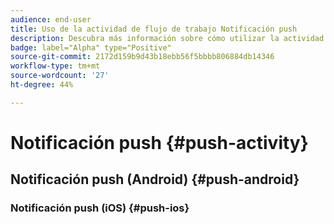 ```yaml
---
audience: end-user
title: Uso de la actividad de flujo de trabajo Notificación push
description: Descubra más información sobre cómo utilizar la actividad del flujo de trabajo de notificaciones push
badge: label="Alpha" type="Positive"
source-git-commit: 2172d159b9d43b18ebb56f5bbbb806884db14346
workflow-type: tm+mt
source-wordcount: '27'
ht-degree: 44%

---
```



# Notificación push {#push-activity}

## Notificación push (Android) {#push-android}

### Notificación push (iOS) {#push-ios}


